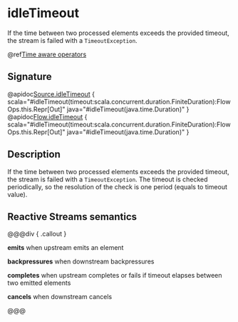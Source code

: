 # idleTimeout

If the time between two processed elements exceeds the provided timeout, the stream is failed with a `TimeoutException`.

@ref[Time aware operators](../index.md#time-aware-operators)

## Signature

@apidoc[Source.idleTimeout](Source) { scala="#idleTimeout(timeout:scala.concurrent.duration.FiniteDuration):FlowOps.this.Repr[Out]" java="#idleTimeout(java.time.Duration)" }
@apidoc[Flow.idleTimeout](Flow) { scala="#idleTimeout(timeout:scala.concurrent.duration.FiniteDuration):FlowOps.this.Repr[Out]" java="#idleTimeout(java.time.Duration)" }

## Description

If the time between two processed elements exceeds the provided timeout, the stream is failed
with a `TimeoutException`. The timeout is checked periodically, so the resolution of the
check is one period (equals to timeout value).

## Reactive Streams semantics

@@@div { .callout }

**emits** when upstream emits an element

**backpressures** when downstream backpressures

**completes** when upstream completes or fails if timeout elapses between two emitted elements

**cancels** when downstream cancels

@@@

